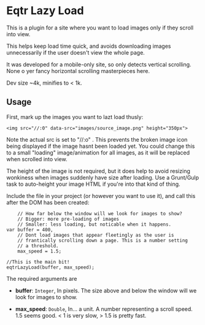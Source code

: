# Eqtr Lazy Load

This is a plugin for a site where you want to load images only if they scroll into view.

This helps keep load time quick, and avoids downloading images unnecessarily if the user doesn't view the whole page.

It was developed for a mobile-only site, so only detects vertical scrolling. None o yer fancy horizontal scrolling masterpieces here.

Dev size ~4k, minifies to < 1k.

## Usage

First, mark up the images you want to lazt load thusly:

```
<img src="//:0" data-src="images/source_image.png" height="350px">
```

Note the actual src is set to "//:o" .  This prevents the broken image icon being displayed if the image hasnt been loaded yet. You could change this to a small "loading" image/animation for all images, as it will be replaced when scrolled into view.

The height of the image is not required, but it does help to avoid resizing wonkiness when images suddenly have size after loading. Use a Grunt/Gulp task to auto-height your image HTML if you're into that kind of thing. 

Include the file in your project (or however you want to use it), and call this after the DOM has been created:

```
	// How far below the window will we look for images to show?
	// Bigger: more pre-loading of images
	// Smaller: less loading, but noticable when it happens.
var buffer = 400,
	// Dont load images that appear fleetingly as the user is 
	// frantically scrolling down a page. This is a number setting
	// a threshold. 
	max_speed = 1.5;

//This is the main bit!
eqtrLazyLoad(buffer, max_speed);
```

The required arguments are 

* **buffer**: `Integer`, In pixels. The size above and below the window will we look for images to show. 

* **max_speed**: `Double`, In... a unit.  A number representing a scroll speed. 1.5 seems good.  < 1 is very slow, > 1.5 is pretty fast.